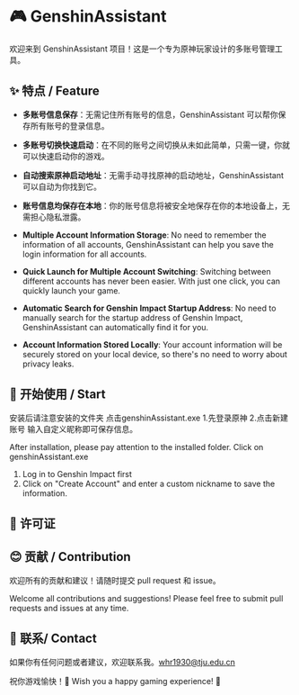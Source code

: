 # 🎮 GenshinAssistant

欢迎来到 GenshinAssistant 项目！这是一个专为原神玩家设计的多账号管理工具。

## ✨ 特点 / Feature

- **多账号信息保存**：无需记住所有账号的信息，GenshinAssistant 可以帮你保存所有账号的登录信息。
- **多账号切换快速启动**：在不同的账号之间切换从未如此简单，只需一键，你就可以快速启动你的游戏。
- **自动搜索原神启动地址**：无需手动寻找原神的启动地址，GenshinAssistant 可以自动为你找到它。
- **账号信息均保存在本地**：你的账号信息将被安全地保存在你的本地设备上，无需担心隐私泄露。

- **Multiple Account Information Storage**: No need to remember the information of all accounts, GenshinAssistant can help you save the login information for all accounts.
- **Quick Launch for Multiple Account Switching**: Switching between different accounts has never been easier. With just one click, you can quickly launch your game.
- **Automatic Search for Genshin Impact Startup Address**: No need to manually search for the startup address of Genshin Impact, GenshinAssistant can automatically find it for you.
- **Account Information Stored Locally**: Your account information will be securely stored on your local device, so there's no need to worry about privacy leaks.

## 🚀 开始使用 / Start

安装后请注意安装的文件夹
点击genshinAssistant.exe
1.先登录原神
2.点击新建账号 输入自定义昵称即可保存信息。

After installation, please pay attention to the installed folder.
Click on genshinAssistant.exe
1. Log in to Genshin Impact first
2. Click on "Create Account" and enter a custom nickname to save the information.

## 📝 许可证

## 😊 贡献 / Contribution


欢迎所有的贡献和建议！请随时提交 pull request 和 issue。

Welcome all contributions and suggestions! Please feel free to submit pull requests and issues at any time.

## 📧 联系/ Contact

如果你有任何问题或者建议，欢迎联系我。[whr1930@tju.edu.cn](whr1930@tju.edu.cn)

祝你游戏愉快！🎉
Wish you a happy gaming experience! 🎉
